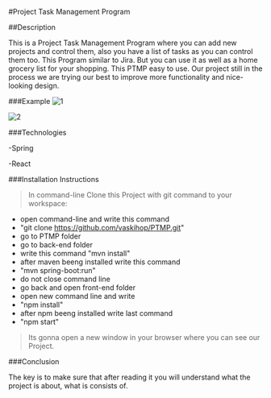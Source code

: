 #Project Task Management Program



##Description

 This is a Project Task Management Program where you can add new projects and control them, also you have a list of tasks as you can control them too. This Program similar to Jira. But you can use it as well as a home grocery list for your shopping. This PTMP easy to use. Our project still in the process we are trying our best to improve more functionality and nice-looking design.
 
 ###Example 
![1](https://user-images.githubusercontent.com/61806389/81224537-88e73c00-8ff0-11ea-8fe4-eb6c1a4dc8bd.PNG)


![2](https://user-images.githubusercontent.com/61806389/81224691-c6e46000-8ff0-11ea-9ca9-cc8ca4a1d8ea.PNG)

 
 ###Technologies 
 
 -Spring
 
 -React
 
 ###Installation Instructions
 >In command-line Clone this Project  with git command to your workspace:
 - open command-line and write this command
 - "git clone https://github.com/vaskihop/PTMP.git"
 - go to PTMP folder
 - go to back-end folder
 - write this command "mvn install"
 - after maven beeng installed write this command 
 - "mvn spring-boot:run"
 - do not close command line
 - go back and open front-end folder
 - open new command line and write 
 - "npm install"
 - after npm beeng installed write last command
 - "npm start"
 
 >Its gonna open a new window in your browser where you can see our Project.
 
 
 ###Conclusion

The key is to make sure that after reading it you will understand what the project is about, what is consists of.

